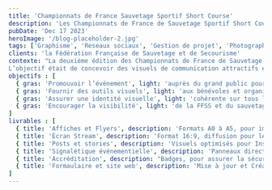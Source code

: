 ```yaml
---
title: 'Championnats de France Sauvetage Sportif Short Course'
description: 'Les Championnats de France de Sauvetage Sportif Short Course reviennent les 21 et 22 décembre 2024 au centre aquatique Balsan’éo à Châteauroux pour une deuxième année consécutive. Plus de 300 compétiteurs, 60 officiels, 80 bénévoles organisateurs, et 150 membres du staff des équipes seront réunis pour cet événement exceptionnel. Venez découvrir 5 épreuves spectaculaires avec les meilleurs sauveteurs de France !'
pubDate: 'Dec 17 2023'
heroImage: '/blog-placeholder-2.jpg'
tags: ['Graphisme', 'Reseaux sociaux', 'Gestion de projet', 'Photographie']
clients: 'la Fédération Française de Sauvetage et de Secourisme'
contexte: "La deuxième édition des Championnats de France de Sauvetage Sportif Short Course s’est tenue les 21 et 22 décembre 2024 au centre aquatique Balsan’éo, à Châteauroux. Cet événement majeur, organisé en collaboration avec la Fédération Française de Sauvetage et de Secourisme (FFSS), a rassemblé plus de 300 compétiteurs, 60 officiels, 80 bénévoles, et 150 membres du staff des équipes. Pour la deuxième année consécutive, j’ai réalisé ce projet bénévolement dans le cadre de mon engagement au sein de mon association locale, l'Association des Sauveteurs Secouristes de Châteauuroux.
L’objectif était de concevoir des visuels de communication attractifs et professionnels qui reflétaient l’identité de l’événement. Ces supports ont valorisé l’esprit compétitif, sportif et convivial des Championnats, tout en répondant aux besoins des différentes cibles : compétiteurs, officiels, bénévoles, spectateurs et médias."
objectifs : [
  { gras: 'Promouvoir l’événement', light: 'auprès du grand public pour maximiser la participation et l’engagement local.' },
  { gras: 'Fournir des outils visuels', light: 'aux bénévoles et organisateurs pour une meilleure gestion sur place.' },
  { gras: 'Assurer une identité visuelle', light: 'cohérente sur tous les supports de communication.' },
  { gras: 'Encourager la visibilité', light: 'de la FFSS et du sauvetage sportif.' },
]
livrables : [
  { title: 'Affiches et Flyers', description: 'Formats A0 à A5, pour impression et diffusion global, grand public et aux partenaires locaux.' },
  { title: 'Écran Stream', description: 'Format 16:9, diffusion pour le stream direct de la compétition' },
  { title: 'Posts et stories', description: 'Visuels optimisés pour Instagram et Facebook.' },
  { title: 'Signalétique événementielle', description: 'Panneaux directionnels.' },
  { title: 'Accréditation', description: "Badges, pour assurer la sécurité de l'événement par fonction" },
  { title: 'Formaulaire et site web', description: 'Mise à jour et Création, faciliter les insciptions sur les différents pôles.' },
]
---
```


